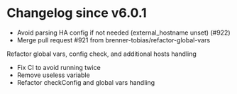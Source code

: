 # Changelog since v6.0.1
- Avoid parsing HA config if not needed (external_hostname unset) (#922) 
- Merge pull request #921 from brenner-tobias/refactor-global-vars

Refactor global vars, config check, and additional hosts handling 
- Fix CI to avoid running twice 
- Remove useless variable 
- Refactor checkConfig and global vars handling 
